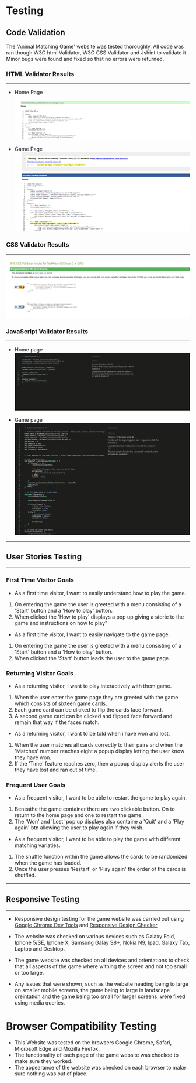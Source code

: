 # Testing

## Code Validation 
The 'Animal Matching Game' website was tested thoroughly. All code was ran though W3C html Validator, W3C CSS Validator and Jshint to validate it. Minor bugs were found and fixed so that no errors were returned.

### HTML Validator Results
***
* Home Page
![Home html valiadtion image](readme/home-html-validation.png)

* Game Page
![Game html valiadtion image](readme/game-html-validation.png)

### CSS Validator Results
***
![CSS valiadtion image](readme/css-validation.png)

### JavaScript Validator Results
***
* Home page
![JavaScript valiadtion image](readme/home-javascript-validation.png)

* Game page
![JavaScript valiadtion image](readme/game-javascript-validation.png)

***

## User Stories Testing
***
### First Time Visitor Goals
* As a first time visitor, I want to easily understand how to play the game.
 1. On entering the game the user is greeted with a menu consisting of a 'Start' button and a 'How to play' button.
 2. When clicked the 'How to play' displays a pop up giving a storie to the game and instructions on how to play"

* As a first time visitor, I want to easily navigate to the game page.
 1.  On entering the game the user is greeted with a menu consisting of a 'Start' button and a 'How to play' button.
 2. When clicked the 'Start' button leads the user to the game page.

### Returning Visitor Goals

* As a returning visitor, I want to play interactively with them game.

 1. When the user enter the game page they are greeted with the game which consists of sixteen game cards.
 2. Each game card can be clicked to flip the cards face forward.
 3. A second game card can be clicked and flipped face forward and remain that way if the faces match.

* As a returning visitor, I want to be told when i have won and lost.
 1. When the user matches all cards correctly to their pairs and when the 'Matches' number reaches eight a popup display letting the user know they have won.
 2. If the 'Time' feature reaches zero, then a popup display alerts the user they have lost and ran out of time.

### Frequent User Goals

* As a frequent visitor, I want to be able to restart the game to play again.
 1. Beneathe the game container there are two clickable button. On to return to the home page and one to restart the game.
 2. The 'Won' and 'Lost' pop up displays also containe a 'Quit' and a 'Play again' btn allowing the user to play again if they wish.

* As a frequent visitor, I want to be able to play the game with different matching variaties.
 1. The shuffle function within the game allows the cards to be randomized when the game has loaded.
 2. Once the user presses 'Restart' or 'Play again' the order of the cards is shuffled.
***

## Responsive Testing
***
* Responsive design testing for the game website was carried out using [Google Chrome Dev Tools](https://www.google.com/chrome/dev/) and [Responsive Design Checker](https://responsivedesignchecker.com/)

* The website was checked on various devices such as Galaxy Fold, Iphone 5/SE, Iphone X, Samsung Galay S8+, Nokia N9, Ipad, Galaxy Tab, Laptop and Desktop.

* The game website was checked on all devices and orientations to check that all aspects of the game where withing the screen and not too small or too large.

* Any issues that were shown, such as the website heading being to large on smaller mobile screens, the game being to large in landscape oreintation and the game being too small for larger screens, were fixed using media queries.

 # Browser Compatibility Testing 
  
  * This Website was tested on the browsers Google Chrome, Safari, Microsoft Edge and Mozilla Firefox.
  * The functionality of each page of the game website was checked to make sure they worked.
  * The appearance of the website was checked on each browser to make sure nothing was out of place.
